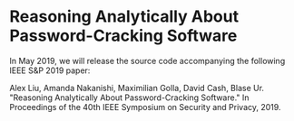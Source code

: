 # Reasoning Analytically About Password-Cracking Software

In May 2019, we will release the source code accompanying the following IEEE S&P 2019 paper:

Alex Liu, Amanda Nakanishi, Maximilian Golla, David Cash, Blase Ur. "Reasoning Analytically About Password-Cracking Software." In Proceedings of the 40th IEEE Symposium on Security and Privacy, 2019.
